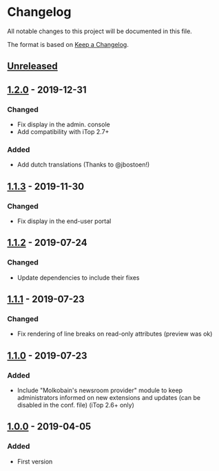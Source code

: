 # Changelog
All notable changes to this project will be documented in this file.

The format is based on [Keep a Changelog](https://keepachangelog.com/en/1.0.0/).

## [Unreleased]

## [1.2.0] - 2019-12-31
### Changed
- Fix display in the admin. console
- Add compatibility with iTop 2.7+

### Added
- Add dutch translations (Thanks to @jbostoen!)

## [1.1.3] - 2019-11-30
### Changed
- Fix display in the end-user portal

## [1.1.2] - 2019-07-24
### Changed
- Update dependencies to include their fixes

## [1.1.1] - 2019-07-23
### Changed
- Fix rendering of line breaks on read-only attributes (preview was ok)

## [1.1.0] - 2019-07-23
### Added
- Include "Molkobain's newsroom provider" module to keep administrators informed on new extensions and updates (can be disabled in the conf. file) (iTop 2.6+ only)

## [1.0.0] - 2019-04-05
### Added
- First version

[Unreleased]: https://github.com/Molkobain/itop-markdown-viewer/compare/v1.2.0...HEAD
[1.2.0]: https://github.com/Molkobain/itop-markdown-viewer/releases/tag/v1.2.0
[1.1.3]: https://github.com/Molkobain/itop-markdown-viewer/releases/tag/v1.1.3
[1.1.2]: https://github.com/Molkobain/itop-markdown-viewer/releases/tag/v1.1.2
[1.1.1]: https://github.com/Molkobain/itop-markdown-viewer/releases/tag/v1.1.1
[1.1.0]: https://github.com/Molkobain/itop-markdown-viewer/releases/tag/v1.1.0
[1.0.0]: https://github.com/Molkobain/itop-markdown-viewer/releases/tag/v1.0.0